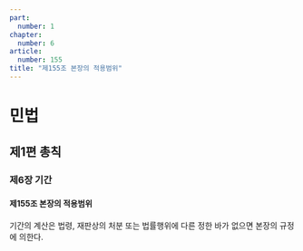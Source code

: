 ```yaml
---
part:
  number: 1
chapter:
  number: 6
article:
  number: 155
title: "제155조 본장의 적용범위"
---
```

# 민법

## 제1편 총칙

### 제6장 기간

#### 제155조 본장의 적용범위

기간의 계산은 법령, 재판상의 처분 또는 법률행위에 다른 정한 바가 없으면 본장의 규정에 의한다.
